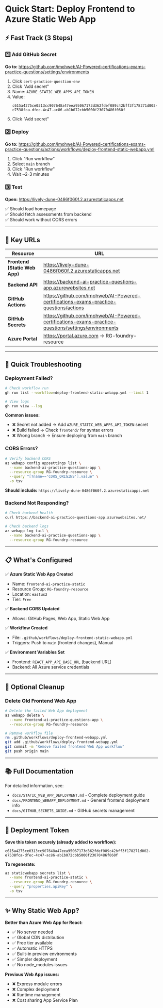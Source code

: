 # Quick Start: Deploy Frontend to Azure Static Web App

## ⚡ Fast Track (3 Steps)

### 1️⃣ Add GitHub Secret

**Go to:** https://github.com/imohweb/AI-Powered-certifications-exams-practice-questions/settings/environments

1. Click `cert-practice-question-env`
2. Click "Add secret"
3. Name: `AZURE_STATIC_WEB_APPS_API_TOKEN`
4. Value:
   ```
   c615a4275ce0313cc907648a47eea95067173d362fdef089c42bff3f178271d002-e7538fca-dfec-4c47-ac86-ab1b072cbb5000f23070486f060f
   ```
5. Click "Add secret"

### 2️⃣ Deploy

**Go to:** https://github.com/imohweb/AI-Powered-certifications-exams-practice-questions/actions/workflows/deploy-frontend-static-webapp.yml

1. Click "Run workflow"
2. Select `main` branch
3. Click "Run workflow"
4. Wait ~2-3 minutes

### 3️⃣ Test

**Open:** https://lively-dune-0486f060f.2.azurestaticapps.net

✅ Should load homepage  
✅ Should fetch assessments from backend  
✅ Should work without CORS errors

---

## 🎯 Key URLs

| Resource | URL |
|----------|-----|
| **Frontend (Static Web App)** | https://lively-dune-0486f060f.2.azurestaticapps.net |
| **Backend API** | https://backend-ai-practice-questions-app.azurewebsites.net |
| **GitHub Actions** | https://github.com/imohweb/AI-Powered-certifications-exams-practice-questions/actions |
| **GitHub Secrets** | https://github.com/imohweb/AI-Powered-certifications-exams-practice-questions/settings/environments |
| **Azure Portal** | https://portal.azure.com → RG-foundry-resource |

---

## 🔧 Quick Troubleshooting

### Deployment Failed?

```bash
# Check workflow run
gh run list --workflow=deploy-frontend-static-webapp.yml --limit 1

# View logs
gh run view --log
```

**Common issues:**
- ❌ Secret not added → Add `AZURE_STATIC_WEB_APPS_API_TOKEN` secret
- ❌ Build failed → Check `frontend/` for syntax errors
- ❌ Wrong branch → Ensure deploying from `main` branch

### CORS Errors?

```bash
# Verify backend CORS
az webapp config appsettings list \
  --name backend-ai-practice-questions-app \
  --resource-group RG-foundry-resource \
  --query "[?name=='CORS_ORIGINS'].value" \
  -o tsv
```

**Should include:** `https://lively-dune-0486f060f.2.azurestaticapps.net`

### Backend Not Responding?

```bash
# Check backend health
curl https://backend-ai-practice-questions-app.azurewebsites.net/

# Check backend logs
az webapp log tail \
  --name backend-ai-practice-questions-app \
  --resource-group RG-foundry-resource
```

---

## 📋 What's Configured

✅ **Azure Static Web App Created**
- Name: `frontend-ai-practice-static`
- Resource Group: `RG-foundry-resource`
- Location: `eastus2`
- Tier: `Free`

✅ **Backend CORS Updated**
- Allows: GitHub Pages, Web App, Static Web App

✅ **Workflow Created**
- File: `.github/workflows/deploy-frontend-static-webapp.yml`
- Triggers: Push to `main` (frontend changes), Manual

✅ **Environment Variables Set**
- Frontend: `REACT_APP_API_BASE_URL` (backend URL)
- Backend: All Azure service credentials

---

## 🧹 Optional Cleanup

### Delete Old Frontend Web App

```bash
# Delete the failed Web App deployment
az webapp delete \
  --name frontend-ai-practice-questions-app \
  --resource-group RG-foundry-resource

# Remove workflow file
rm .github/workflows/deploy-frontend-webapp.yml
git add .github/workflows/deploy-frontend-webapp.yml
git commit -m "Remove failed frontend Web App workflow"
git push origin main
```

---

## 📚 Full Documentation

For detailed information, see:
- `docs/STATIC_WEB_APP_DEPLOYMENT.md` - Complete deployment guide
- `docs/FRONTEND_WEBAPP_DEPLOYMENT.md` - General frontend deployment info
- `docs/GITHUB_SECRETS_GUIDE.md` - GitHub secrets management

---

## 🚀 Deployment Token

**Save this token securely (already added to workflow):**

```
c615a4275ce0313cc907648a47eea95067173d362fdef089c42bff3f178271d002-e7538fca-dfec-4c47-ac86-ab1b072cbb5000f23070486f060f
```

**To regenerate:**
```bash
az staticwebapp secrets list \
  --name frontend-ai-practice-static \
  --resource-group RG-foundry-resource \
  --query "properties.apiKey" \
  -o tsv
```

---

## ✨ Why Static Web App?

**Better than Azure Web App for React:**
- ✅ No server needed
- ✅ Global CDN distribution
- ✅ Free tier available
- ✅ Automatic HTTPS
- ✅ Built-in preview environments
- ✅ Simpler deployment
- ✅ No node_modules issues

**Previous Web App issues:**
- ❌ Express module errors
- ❌ Complex deployment
- ❌ Runtime management
- ❌ Cost sharing App Service Plan
